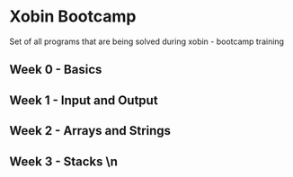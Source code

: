 # Xobin Bootcamp
Set of all programs that are being solved during xobin - bootcamp training

Week 0 - Basics 
---
Week 1 - Input and Output 
---
Week 2 - Arrays and Strings 
---
Week 3 - Stacks \n
---
